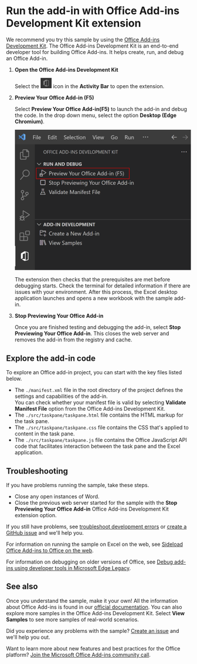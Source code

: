 # Run the add-in with Office Add-ins Development Kit extension
We recommend you try this sample by using the [Office Add-ins Development Kit](https://marketplace.visualstudio.com/items?itemName=msoffice.microsoft-office-add-in-debugger). The Office Add-ins Development Kit is an end-to-end developer tool for building Office Add-ins. It helps create, run, and debug an Office Add-in.

1. **Open the Office Add-ins Development Kit**
    
    Select the <img src="./assets/Icon_Office_Add-ins_Development_Kit.png" width="30" alt="Office Add-ins Development Kit"/> icon in the **Activity Bar** to open the extension.

1. **Preview Your Office Add-in (F5)**

    Select **Preview Your Office Add-in(F5)** to launch the add-in and debug the code. In the drop down menu, select the option **Desktop (Edge Chromium)**.

    <img src="./assets/devkit_preview.png" width="500" alt="Screenshot shows Preview your Office add-in in Office Add-ins Development Kit"/>

    The extension then checks that the prerequisites are met before debugging starts. Check the terminal for detailed information if there are issues with your environment. After this process, the Excel desktop application launches and opens a new workbook with the sample add-in.

1. **Stop Previewing Your Office Add-in**

    Once you are finished testing and debugging the add-in, select **Stop Previewing Your Office Add-in**. This closes the web server and removes the add-in from the registry and cache.

## Explore the add-in code
To explore an Office add-in project, you can start with the key files listed below.

- The `./manifest.xml` file in the root directory of the project defines the settings and capabilities of the add-in.  <br>You can check whether your manifest file is valid by selecting **Validate Manifest File** option from the Office Add-ins Development Kit.
- The `./src/taskpane/taskpane.html` file contains the HTML markup for the task pane.
- The `./src/taskpane/taskpane.css` file contains the CSS that's applied to content in the task pane.
- The `./src/taskpane/taskpane.js` file contains the Office JavaScript API code that facilitates interaction between the task pane and the Excel application.

## Troubleshooting

If you have problems running the sample, take these steps.

- Close any open instances of Word.
- Close the previous web server started for the sample with the **Stop Previewing Your Office Add-in** Office Add-ins Development Kit extension option.

If you still have problems, see [troubleshoot development errors](https://learn.microsoft.com//office/dev/add-ins/testing/troubleshoot-development-errors) or [create a GitHub issue](https://aka.ms/officedevkitnewissue) and we'll help you.  

For information on running the sample on Excel on the web, see [Sideload Office Add-ins to Office on the web](https://learn.microsoft.com/office/dev/add-ins/testing/sideload-office-add-ins-for-testing).

For information on debugging on older versions of Office, see [Debug add-ins using developer tools in Microsoft Edge Legacy](https://learn.microsoft.com/office/dev/add-ins/testing/debug-add-ins-using-devtools-edge-legacy).

## See also
Once you understand the sample, make it your own! All the information about Office Add-ins is found in our [official documentation](https://learn.microsoft.com/office/dev/add-ins/overview/office-add-ins). You can also explore more samples in the Office Add-ins Development Kit. Select **View Samples** to see more samples of real-world scenarios.

Did you experience any problems with the sample? [Create an issue]( https://github.com/OfficeDev/Office-Samples/issues/new) and we'll help you out.

Want to learn more about new features and best practices for the Office platform? [Join the Microsoft Office Add-ins community call](https://learn.microsoft.com/office/dev/add-ins/overview/office-add-ins-community-call).
